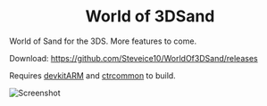 <b><center>World of 3DSand</center></b>
==========

World of Sand for the 3DS. More features to come.

Download: https://github.com/Steveice10/WorldOf3DSand/releases

Requires [devkitARM](http://sourceforge.net/projects/devkitpro/files/devkitARM/) and [ctrcommon](https://github.com/Steveice10/ctrcommon) to build.

![Screenshot](http://i.imgur.com/aUOgv8L.png)
